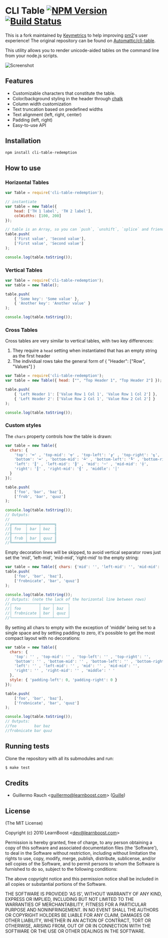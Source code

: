 CLI Table [![NPM Version](http://badge.fury.io/js/cli-table-redemption.svg)](http://badge.fury.io/js/cli-table-redemption) [![Build Status](https://travis-ci.org/keymetrics/cli-table-redemption.svg?branch=master)](https://travis-ci.org/keymetrics/cli-table-redemption)
=========

This is a fork maintained by [Keymetrics](https://keymetrics.io/) to help improving [pm2](http://github.com/Unitech/pm2)'s user experience!
The original repository can be found on [Automattic/cli-table](https://github.com/Automattic/cli-table).

This utility allows you to render unicode-aided tables on the command line from
your node.js scripts.

![Screenshot](http://i.imgur.com/sYq4T.png)

## Features

- Customizable characters that constitute the table.
- Color/background styling in the header through
  [chalk](https://www.npmjs.com/package/chalk)
- Column width customization
- Text truncation based on predefined widths
- Text alignment (left, right, center)
- Padding (left, right)
- Easy-to-use API

## Installation

```bash
npm install cli-table-redemption
```

## How to use

### Horizontal Tables
```javascript
var Table = require('cli-table-redemption');

// instantiate
var table = new Table({
    head: ['TH 1 label', 'TH 2 label'],
    colWidths: [100, 200]
});

// table is an Array, so you can `push`, `unshift`, `splice` and friends
table.push(
    ['First value', 'Second value'],
    ['First value', 'Second value']
);

console.log(table.toString());
```

### Vertical Tables
```javascript
var Table = require('cli-table-redemption');
var table = new Table();

table.push(
    { 'Some key': 'Some value' },
    { 'Another key': 'Another value' }
);

console.log(table.toString());
```
### Cross Tables
Cross tables are very similar to vertical tables, with two key differences:

1. They require a `head` setting when instantiated that has an empty string as the first header
2. The individual rows take the general form of { "Header": ["Row", "Values"] }

```javascript
var Table = require('cli-table-redemption');
var table = new Table({ head: ["", "Top Header 1", "Top Header 2"] });

table.push(
    { 'Left Header 1': ['Value Row 1 Col 1', 'Value Row 1 Col 2'] },
    { 'Left Header 2': ['Value Row 2 Col 1', 'Value Row 2 Col 2'] }
);

console.log(table.toString());
```

### Custom styles
The ```chars``` property controls how the table is drawn:
```javascript
var table = new Table({
  chars: {
    'top': '═' , 'top-mid': '╤' , 'top-left': '╔' , 'top-right': '╗',
    'bottom': '═' , 'bottom-mid': '╧' , 'bottom-left': '╚' , 'bottom-right': '╝',
    'left': '║' , 'left-mid': '╟' , 'mid': '─' , 'mid-mid': '┼',
    'right': '║' , 'right-mid': '╢' , 'middle': '│'
  }
});

table.push(
    ['foo', 'bar', 'baz'],
    ['frob', 'bar', 'quuz']
);

console.log(table.toString());
// Outputs:
//
//╔══════╤═════╤══════╗
//║ foo  │ bar │ baz  ║
//╟──────┼─────┼──────╢
//║ frob │ bar │ quuz ║
//╚══════╧═════╧══════╝
```

Empty decoration lines will be skipped, to avoid vertical separator rows just
set the 'mid', 'left-mid', 'mid-mid', 'right-mid' to the empty string:
```javascript
var table = new Table({ chars: {'mid': '', 'left-mid': '', 'mid-mid': '', 'right-mid': ''} });
table.push(
    ['foo', 'bar', 'baz'],
    ['frobnicate', 'bar', 'quuz']
);

console.log(table.toString());
// Outputs: (note the lack of the horizontal line between rows)
//┌────────────┬─────┬──────┐
//│ foo        │ bar │ baz  │
//│ frobnicate │ bar │ quuz │
//└────────────┴─────┴──────┘
```

By setting all chars to empty with the exception of 'middle' being set to a
single space and by setting padding to zero, it's possible to get the most
compact layout with no decorations:
```javascript
var table = new Table({
  chars: {
    'top': '' , 'top-mid': '' , 'top-left': '' , 'top-right': '',
    'bottom': '' , 'bottom-mid': '' , 'bottom-left': '' , 'bottom-right': '',
    'left': '' , 'left-mid': '' , 'mid': '' , 'mid-mid': '',
    'right': '' , 'right-mid': '' , 'middle': ' '
  },
  style: { 'padding-left': 0, 'padding-right': 0 }
});

table.push(
    ['foo', 'bar', 'baz'],
    ['frobnicate', 'bar', 'quuz']
);

console.log(table.toString());
// Outputs:
//foo        bar baz
//frobnicate bar quuz
```

## Running tests

Clone the repository with all its submodules and run:

```bash
$ make test
```

## Credits

- Guillermo Rauch &lt;guillermo@learnboost.com&gt; ([Guille](http://github.com/guille))

## License

(The MIT License)

Copyright (c) 2010 LearnBoost &lt;dev@learnboost.com&gt;

Permission is hereby granted, free of charge, to any person obtaining
a copy of this software and associated documentation files (the
'Software'), to deal in the Software without restriction, including
without limitation the rights to use, copy, modify, merge, publish,
distribute, sublicense, and/or sell copies of the Software, and to
permit persons to whom the Software is furnished to do so, subject to
the following conditions:

The above copyright notice and this permission notice shall be
included in all copies or substantial portions of the Software.

THE SOFTWARE IS PROVIDED 'AS IS', WITHOUT WARRANTY OF ANY KIND,
EXPRESS OR IMPLIED, INCLUDING BUT NOT LIMITED TO THE WARRANTIES OF
MERCHANTABILITY, FITNESS FOR A PARTICULAR PURPOSE AND NONINFRINGEMENT.
IN NO EVENT SHALL THE AUTHORS OR COPYRIGHT HOLDERS BE LIABLE FOR ANY
CLAIM, DAMAGES OR OTHER LIABILITY, WHETHER IN AN ACTION OF CONTRACT,
TORT OR OTHERWISE, ARISING FROM, OUT OF OR IN CONNECTION WITH THE
SOFTWARE OR THE USE OR OTHER DEALINGS IN THE SOFTWARE.
